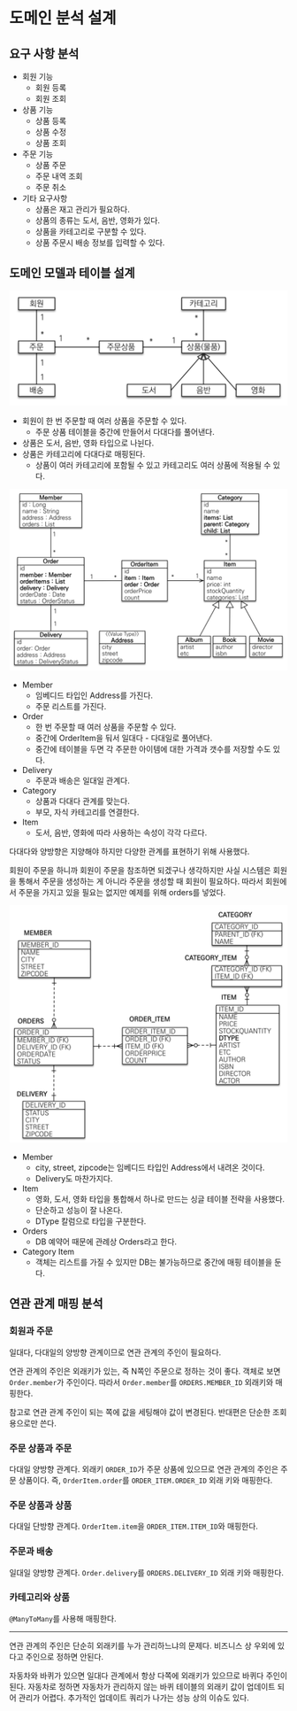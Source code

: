 # 도메인 분석 설계
## 요구 사항 분석

- 회원 기능
    - 회원 등록
    - 회원 조회
- 상품 기능
    - 상품 등록
    - 상품 수정
    - 상품 조회
- 주문 기능
    - 상품 주문
    - 주문 내역 조회
    - 주문 취소
- 기타 요구사항
    - 상품은 재고 관리가 필요하다.
    - 상품의 종류는 도서, 음반, 영화가 있다. 
    - 상품을 카테고리로 구분할 수 있다.
    - 상품 주문시 배송 정보를 입력할 수 있다.

## 도메인 모델과 테이블 설계

![](../../.gitbook/assets/kimyounghan-spring-boot-and-jpa/01/screenshot%202021-05-16%20오후%202.05.22.png)

- 회원이 한 번 주문할 때 여러 상품을 주문할 수 있다.
    - 주문 상품 테이블을 중간에 만들어서 다대다를 풀어낸다.
- 상품은 도서, 음반, 영화 타입으로 나뉜다.
- 상품은 카테고리에 다대다로 매핑된다.
    - 상품이 여러 카테고리에 포함될 수 있고 카테고리도 여러 상품에 적용될 수 있다.

![](../../.gitbook/assets/kimyounghan-spring-boot-and-jpa/01/screenshot%202021-05-16%20오후%202.08.52.png)

- Member
    - 임베디드 타입인 Address를 가진다.
    - 주문 리스트를 가진다.
- Order
    - 한 번 주문할 때 여러 상품을 주문할 수 있다.
    - 중간에 OrderItem을 둬서 일대다 - 다대일로 풀어낸다.
    - 중간에 테이블을 두면 각 주문한 아이템에 대한 가격과 갯수를 저장할 수도 있다.
- Delivery
    - 주문과 배송은 일대일 관계다.
- Category
    - 상품과 다대다 관계를 맞는다.
    - 부모, 자식 카테고리를 연결한다.
- Item
    - 도서, 음반, 영화에 따라 사용하는 속성이 각각 다르다.

다대다와 양방향은 지양해야 하지만 다양한 관계를 표현하기 위해 사용했다.

회원이 주문을 하니까 회원이 주문을 참조하면 되겠구나 생각하지만 사실 시스템은 회원을 통해서 주문을 생성하는 게 아니라 주문을 생성할 때 회원이 필요하다. 따라서 회원에서 주문을 가지고 있을 필요는 없지만 예제를 위해 orders를 넣었다.

![](../../.gitbook/assets/kimyounghan-spring-boot-and-jpa/01/screenshot%202021-05-16%20오후%202.15.15.png)

- Member
    - city, street, zipcode는 임베디드 타입인 Address에서 내려온 것이다.
    - Delivery도 마찬가지다.
- Item
    - 영화, 도서, 영화 타입을 통합해서 하나로 만드는 싱글 테이블 전략을 사용했다.
    - 단순하고 성능이 잘 나온다.
    - DType 칼럼으로 타입을 구분한다.
- Orders
    - DB 예약어 때문에 관례상 Orders라고 한다.
- Category Item
    - 객체는 리스트를 가질 수 있지만 DB는 불가능하므로 중간에 매핑 테이블을 둔다.
  
## 연관 관계 매핑 분석
### 회원과 주문

일대다, 다대일의 양방향 관계이므로 연관 관계의 주인이 필요하다.

연관 관계의 주인은 외래키가 있는, 즉 N쪽인 주문으로 정하는 것이 좋다. 객체로 보면 `Order.member`가 주인이다. 따라서 `Order.member`를 `ORDERS.MEMBER_ID` 외래키와 매핑한다. 

참고로 연관 관계 주인이 되는 쪽에 값을 세팅해야 값이 변경된다. 반대편은 단순한 조회용으로만 쓴다.

### 주문 상품과 주문

다대일 양방향 관계다. 외래키 `ORDER_ID`가 주문 상품에 있으므로 연관 관계의 주인은 주문 상품이다. 즉, `OrderItem.order`를 `ORDER_ITEM.ORDER_ID` 외래 키와 매핑한다.

### 주문 상품과 상품

다대일 단방향 관계다. `OrderItem.item`을 `ORDER_ITEM.ITEM_ID`와 매핑한다.

### 주문과 배송

일대일 양방향 관계다. `Order.delivery`를 `ORDERS.DELIVERY_ID` 외래 키와 매핑한다.

### 카테고리와 상품

`@ManyToMany`를 사용해 매핑한다.

---

연관 관계의 주인은 단순히 외래키를 누가 관리하느냐의 문제다. 비즈니스 상 우외에 있다고 주인으로 정하면 안된다.

자동차와 바퀴가 있으면 일대다 관계에서 항상 다쪽에 외래키가 있으므로 바퀴다 주인이 된다. 자동차로 정하면 자동차가 관리하지 않는 바퀴 테이블의 외래키 값이 업데이트 되어 관리가 어렵다. 추가적인 업데이트 쿼리가 나가는 성능 상의 이슈도 있다.